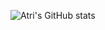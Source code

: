 ![Atri's GitHub stats](https://github-readme-stats.vercel.app/api?username=atri10&count_private=true&show_icons=true&theme=merko&bg_color=151515&title_color=FA8B00&text_color=FFFFFF&icon_color=FFFFFF)
